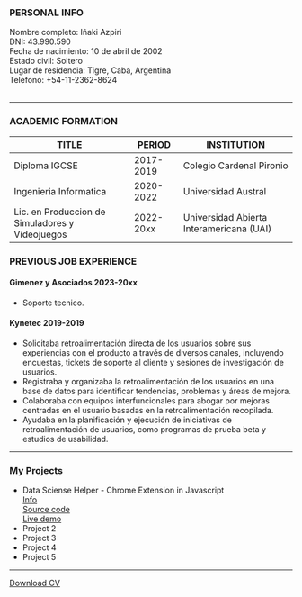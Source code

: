 ### **PERSONAL INFO**

Nombre completo: Iñaki Azpiri  
DNI: 43.990.590  
Fecha de nacimiento: 10 de abril de 2002    
Estado civil: Soltero  
Lugar de residencia: Tigre, Caba, Argentina    
Telefono: +54-11-2362-8624  
<br>


____

### **ACADEMIC FORMATION**

| TITLE | PERIOD | INSTITUTION |
| -------- | -------- | ------ |
| Diploma IGCSE | 2017-2019 | Colegio Cardenal Pironio |
| Ingenieria Informatica | 2020-2022 | Universidad Austral |
| Lic. en Produccion de Simuladores y Videojuegos | 2022-20xx | Universidad Abierta Interamericana (UAI) |



### **PREVIOUS JOB EXPERIENCE**

#### Gimenez y Asociados 2023-20xx
- Soporte tecnico.  

#### Kynetec 2019-2019
-	Solicitaba retroalimentación directa de los usuarios sobre sus experiencias con el producto a través de diversos canales, incluyendo encuestas, tickets de soporte al cliente y sesiones de investigación de usuarios.  
- Registraba y organizaba la retroalimentación de los usuarios en una base de datos para identificar tendencias, problemas y áreas de mejora.  
-	Colaboraba con equipos interfuncionales para abogar por mejoras centradas en el usuario basadas en la retroalimentación recopilada.  
-	Ayudaba en la planificación y ejecución de iniciativas de retroalimentación de usuarios, como programas de prueba beta y estudios de usabilidad.  





***

### My Projects
- Data Sciense Helper - Chrome Extension in Javascript  
[Info](/dshproject)  
[Source code](https://github.com/cegagit/cegagit.github.io/tree/main/mycode/javascript/datasciencehelper)  
[Live demo](/demos/datasciencehelper.html)
- Project 2
- Project 3
- Project 4
- Project 5
  
---

[Download CV](/pdf/iazpiri_CV.pdf)
